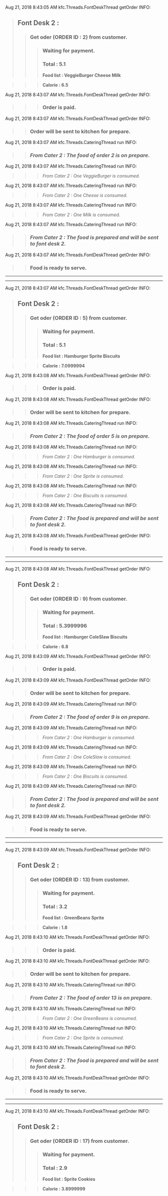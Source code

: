 Aug 21, 2018 8:43:05 AM kfc.Threads.FontDeskThread getOrder
INFO: 
> ## Font Desk 2 :
>> ### Get oder (ORDER ID : 2) from customer. 
>>> ### Waiting for payment. 
>>> ### **Total : 5.1**
>>> **Food list : VeggieBurger Cheese Milk**

>>> **Calorie : 6.5**

Aug 21, 2018 8:43:07 AM kfc.Threads.FontDeskThread getOrder
INFO: 
>>> ### Order is paid. 

Aug 21, 2018 8:43:07 AM kfc.Threads.FontDeskThread getOrder
INFO: 
>> ### Order will be sent to kitchen for prepare.

Aug 21, 2018 8:43:07 AM kfc.Threads.CateringThread run
INFO: 
>> ### *From Cater 2 : The food of order 2 is on prepare.*

Aug 21, 2018 8:43:07 AM kfc.Threads.CateringThread run
INFO: 
>>> *From Cater 2 : One VeggieBurger is consumed.*

Aug 21, 2018 8:43:07 AM kfc.Threads.CateringThread run
INFO: 
>>> *From Cater 2 : One Cheese is consumed.*

Aug 21, 2018 8:43:07 AM kfc.Threads.CateringThread run
INFO: 
>>> *From Cater 2 : One Milk is consumed.*

Aug 21, 2018 8:43:07 AM kfc.Threads.CateringThread run
INFO: 
>> ### *From Cater 2 : The food is prepared and will be sent to font desk 2.*

Aug 21, 2018 8:43:07 AM kfc.Threads.FontDeskThread getOrder
INFO: 
>> ### Food is ready to serve. 
 
***
***

Aug 21, 2018 8:43:07 AM kfc.Threads.FontDeskThread getOrder
INFO: 
> ## Font Desk 2 :
>> ### Get oder (ORDER ID : 5) from customer. 
>>> ### Waiting for payment. 
>>> ### **Total : 5.1**
>>> **Food list : Hamburger Sprite Biscuits**

>>> **Calorie : 7.0999994**

Aug 21, 2018 8:43:08 AM kfc.Threads.FontDeskThread getOrder
INFO: 
>>> ### Order is paid. 

Aug 21, 2018 8:43:08 AM kfc.Threads.FontDeskThread getOrder
INFO: 
>> ### Order will be sent to kitchen for prepare.

Aug 21, 2018 8:43:08 AM kfc.Threads.CateringThread run
INFO: 
>> ### *From Cater 2 : The food of order 5 is on prepare.*

Aug 21, 2018 8:43:08 AM kfc.Threads.CateringThread run
INFO: 
>>> *From Cater 2 : One Hamburger is consumed.*

Aug 21, 2018 8:43:08 AM kfc.Threads.CateringThread run
INFO: 
>>> *From Cater 2 : One Sprite is consumed.*

Aug 21, 2018 8:43:08 AM kfc.Threads.CateringThread run
INFO: 
>>> *From Cater 2 : One Biscuits is consumed.*

Aug 21, 2018 8:43:08 AM kfc.Threads.CateringThread run
INFO: 
>> ### *From Cater 2 : The food is prepared and will be sent to font desk 2.*

Aug 21, 2018 8:43:08 AM kfc.Threads.FontDeskThread getOrder
INFO: 
>> ### Food is ready to serve. 
 
***
***

Aug 21, 2018 8:43:08 AM kfc.Threads.FontDeskThread getOrder
INFO: 
> ## Font Desk 2 :
>> ### Get oder (ORDER ID : 9) from customer. 
>>> ### Waiting for payment. 
>>> ### **Total : 5.3999996**
>>> **Food list : Hamburger ColeSlaw Biscuits**

>>> **Calorie : 6.8**

Aug 21, 2018 8:43:09 AM kfc.Threads.FontDeskThread getOrder
INFO: 
>>> ### Order is paid. 

Aug 21, 2018 8:43:09 AM kfc.Threads.FontDeskThread getOrder
INFO: 
>> ### Order will be sent to kitchen for prepare.

Aug 21, 2018 8:43:09 AM kfc.Threads.CateringThread run
INFO: 
>> ### *From Cater 2 : The food of order 9 is on prepare.*

Aug 21, 2018 8:43:09 AM kfc.Threads.CateringThread run
INFO: 
>>> *From Cater 2 : One Hamburger is consumed.*

Aug 21, 2018 8:43:09 AM kfc.Threads.CateringThread run
INFO: 
>>> *From Cater 2 : One ColeSlaw is consumed.*

Aug 21, 2018 8:43:09 AM kfc.Threads.CateringThread run
INFO: 
>>> *From Cater 2 : One Biscuits is consumed.*

Aug 21, 2018 8:43:09 AM kfc.Threads.CateringThread run
INFO: 
>> ### *From Cater 2 : The food is prepared and will be sent to font desk 2.*

Aug 21, 2018 8:43:09 AM kfc.Threads.FontDeskThread getOrder
INFO: 
>> ### Food is ready to serve. 
 
***
***

Aug 21, 2018 8:43:09 AM kfc.Threads.FontDeskThread getOrder
INFO: 
> ## Font Desk 2 :
>> ### Get oder (ORDER ID : 13) from customer. 
>>> ### Waiting for payment. 
>>> ### **Total : 3.2**
>>> **Food list : GreenBeans Sprite**

>>> **Calorie : 1.8**

Aug 21, 2018 8:43:10 AM kfc.Threads.FontDeskThread getOrder
INFO: 
>>> ### Order is paid. 

Aug 21, 2018 8:43:10 AM kfc.Threads.FontDeskThread getOrder
INFO: 
>> ### Order will be sent to kitchen for prepare.

Aug 21, 2018 8:43:10 AM kfc.Threads.CateringThread run
INFO: 
>> ### *From Cater 2 : The food of order 13 is on prepare.*

Aug 21, 2018 8:43:10 AM kfc.Threads.CateringThread run
INFO: 
>>> *From Cater 2 : One GreenBeans is consumed.*

Aug 21, 2018 8:43:10 AM kfc.Threads.CateringThread run
INFO: 
>>> *From Cater 2 : One Sprite is consumed.*

Aug 21, 2018 8:43:10 AM kfc.Threads.CateringThread run
INFO: 
>> ### *From Cater 2 : The food is prepared and will be sent to font desk 2.*

Aug 21, 2018 8:43:10 AM kfc.Threads.FontDeskThread getOrder
INFO: 
>> ### Food is ready to serve. 
 
***
***

Aug 21, 2018 8:43:10 AM kfc.Threads.FontDeskThread getOrder
INFO: 
> ## Font Desk 2 :
>> ### Get oder (ORDER ID : 17) from customer. 
>>> ### Waiting for payment. 
>>> ### **Total : 2.9**
>>> **Food list : Sprite Cookies**

>>> **Calorie : 3.8999999**

